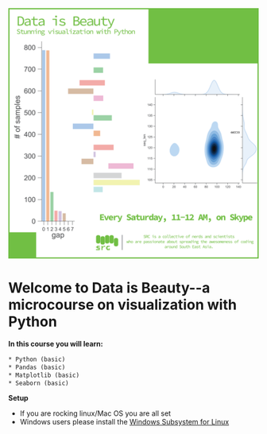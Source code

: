 <img src='src/micro_vis.png' widht=500>

# Welcome to Data is Beauty--a microcourse on visualization with Python

**In this course you will learn:**

	* Python (basic)
	* Pandas (basic)
	* Matplotlib (basic)
	* Seaborn (basic)

**Setup**

* If you are rocking linux/Mac OS you are all set 
* Windows users please install the [Windows Subsystem for Linux](https://docs.microsoft.com/en-us/windows/wsl/install-win10)
